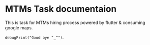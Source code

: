 <h1>MTMs Task documentaion</h1>
<p>This is task for MTMs hiring process powered by flutter & consuming google maps.</p>
<code>debugPrint("Good bye ^_^")</code>.
